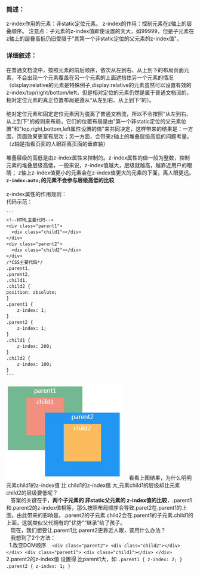 ### 简述：
z-index作用的元素：非static定位元素。
z-index的作用：控制元素在z轴上的层叠顺序。
注意点：子元素的z-index值即使设置的天大，如99999，但是子元素在z轴上的层叠高低仍旧受限于"其第一个非static定位的父元素的z-index值"。


### 详细叙述：
在普通文档流中，按照元素的前后顺序，依次从左到右、从上到下的布局页面元素，不会出现一个元素覆盖在另一个元素的上面遮挡住另一个元素的情况（display:relative的元素是特殊例子,display:relative的元素虽然可以设置有效的z-index/top/right/bottom/left，但是相对定位的元素仍然是属于普通文档流的，相对定位元素的真正位置布局是遵从“从左到右、从上到下”的）。
<br/>
<br/>
绝对定位元素和固定定位元素因为脱离了普通文档流，所以不会按照“从左到右、从上到下”的规则来布局，它们的位置布局是由"第一个非static定位的父元素位置"和"top,right,bottom,left属性设置的值"来共同决定，这样带来的结果是：一方面，页面效果更富有层次；另一方面，会带来z轴上的堆叠层级高低的问题考量。
（z轴是指看页面的人眼距离页面的垂直轴）
<br/>
<br/>
堆叠层级的高低是由z-index属性来控制的。z-index属性的值一般为整数，控制元素的堆叠层级高低，一般来说，z-index值越大，层级就越高，越靠近用户的眼睛；
z轴上z-index值更小的元素会在z-index值更大的元素的下面，离人眼更远。 **`z-index:auto;`的元素不会参与层级高低的比较**
<br/>
<br/>
z-index属性的作用规则：
<br/>
  代码示范：
  <br/>
  
    ```    
    <!--HTML主要代码-->
    <div class="parent1">
      <div class="child1"></div>
    </div>
    <div class="parent2">
      <div class="child2"></div>
    </div>
    /*CSS主要代码*/
	.parent1,
	.parent2,
	.child1,
	.child2 {
	position: absolute;      
	}
	.parent1 {
		z-index: 1;
	}
	.parent2 {
		z-index: 1;
	}
	.child1 {
		z-index: 200;
	}
	.child2 {
		z-index: 100;
	}
    ```

 ![结果如图，注意元素的层叠顺序](https://github.com/yahayw/Blog/blob/master/blog-imgs/z-index.PNG)
    看看上图结果，为什么明明 元素child1的z-index值 比 child1的z-index值 大,元素child1的层级却比元素child2的层级要低呢？
    <br/>
    答案的关键在于，**两个子元素的 非static父元素的 z-index值的比较**，.parent1和.parent2的z-index值相等，那么按照布局顺序会导致.paret2在.parent1的上面，由此带来的影响是，.parent2的子元素.child2会在.parent1的子元素.child1的上面，这就类似父代拥有的"优势"“继承”给了孩子。
    <br/>
    现在，我们想要让.parent1比.parent2更靠近人眼，该用什么办法？
    <br/>
    我想到了2个方法：
    <br/>
    1.改变DOM顺序
    ```
    <div class="parent2">
      <div class="child2"></div>
    </div>
    <div class="parent1">
      <div class="child1"></div>
    </div>
    ```
    2.parent2的z-index值 设置得 比parent1大，如
    ```
	.parent1 {
		z-index: 2;
	}
	.parent2 {
		z-index: 1;
	}
    ```
